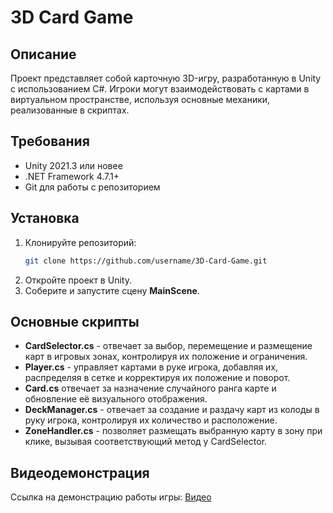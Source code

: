# 3D Card Game

## Описание
Проект представляет собой карточную 3D-игру, разработанную в Unity с использованием C#.
Игроки могут взаимодействовать с картами в виртуальном пространстве, используя основные механики, реализованные в скриптах.

## Требования
- Unity 2021.3 или новее
- .NET Framework 4.7.1+
- Git для работы с репозиторием

## Установка
1. Клонируйте репозиторий:
   ```sh
   git clone https://github.com/username/3D-Card-Game.git
   ```
2. Откройте проект в Unity.
3. Соберите и запустите сцену **MainScene**.

## Основные скрипты
- **CardSelector.cs** - отвечает за выбор, перемещение и размещение карт в игровых зонах, контролируя их положение и ограничения.
- **Player.cs** - управляет картами в руке игрока, добавляя их, распределяя в сетке и корректируя их положение и поворот.
- **Card.cs** отвечает за назначение случайного ранга карте и обновление её визуального отображения.
- **DeckManager.cs** - отвечает за создание и раздачу карт из колоды в руку игрока, контролируя их количество и расположение.
- **ZoneHandler.cs** - позволяет размещать выбранную карту в зону при клике, вызывая соответствующий метод у CardSelector.

## Видеодемонстрация
Ссылка на демонстрацию работы игры: [Видео]([https://drive.google.com/drive/folders/1b2fhO02u1cf6lPFzBMvorJcRvNaVhovj?usp=sharing](https://drive.google.com/drive/folders/1b2fhO02u1cf6lPFzBMvorJcRvNaVhovj))


